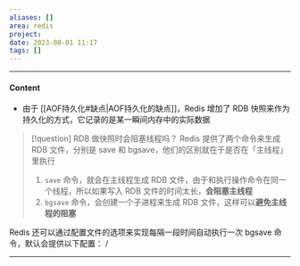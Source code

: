 ```yaml
---
aliases: []
area: redis
project: 
date: 2023-08-01 11:17
tags: []
---
```

---
#### Content
- 由于 [[AOF持久化#缺点|AOF持久化的缺点]]，Redis 增加了 RDB 快照来作为持久化的方式，它记录的是某一瞬间内存中的实际数据

> [!question] RDB 做快照时会阻塞线程吗？
> Redis 提供了两个命令来生成 RDB 文件，分别是 save 和 bgsave，他们的区别就在于是否在「主线程」里执行
> 1.  `save` 命令，就会在主线程生成 RDB 文件，由于和执行操作命令在同一个线程，所以如果写入 RDB 文件的时间太长，**会阻塞主线程**
> 2.  `bgsave` 命令，会创建一个子进程来生成 RDB 文件，这样可以**避免主线程的阻塞**

Redis 还可以通过配置文件的选项来实现每隔一段时间自动执行一次 bgsave 命令，默认会提供以下配置：
/


---
